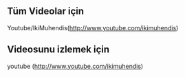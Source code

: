 ## Tüm Videolar için

Youtube/IkiMuhendis(http://www.youtube.com/ikimuhendis)

## Videosunu izlemek için
youtube (http://www.youtube.com/ikimuhendis)